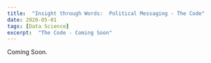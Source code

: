 ```yaml
---
title:  "Insight through Words:  Political Messaging - The Code"
date: 2020-05-01
tags: [Data Science]
excerpt:  "The Code - Coming Soon"
---
```


Coming Soon.
